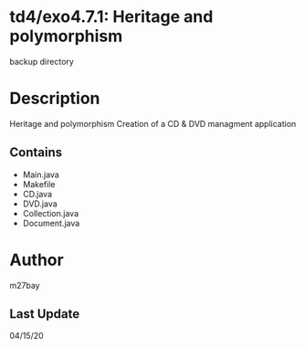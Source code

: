 # td4/exo4.7.1: Heritage and polymorphism
backup directory

# Description
Heritage and polymorphism
Creation of a CD & DVD managment application

## Contains
- Main.java
- Makefile
- CD.java
- DVD.java
- Collection.java
- Document.java

# Author
m27bay

## Last Update
04/15/20
